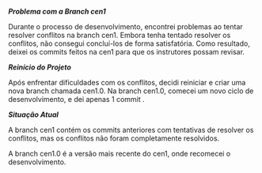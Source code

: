 ***Problema com a Branch cen1***

Durante o processo de desenvolvimento, encontrei problemas ao tentar resolver conflitos na branch cen1. Embora tenha tentado resolver os conflitos, não consegui concluí-los de forma satisfatória. Como resultado, deixei os commits feitos na cen1 para que os instrutores possam revisar.

***Reinício do Projeto***

Após enfrentar dificuldades com os conflitos, decidi reiniciar  e criar uma nova branch chamada cen1.0. Na branch cen1.0, comecei um novo ciclo de desenvolvimento, e dei apenas 1 commit .

***Situação Atual***

A branch cen1 contém os commits anteriores com tentativas de resolver os conflitos, mas os conflitos não foram completamente resolvidos.

A branch cen1.0 é a versão mais recente do cen1, onde recomecei o desenvolvimento.
